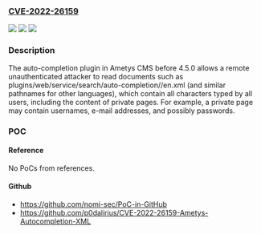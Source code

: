 ### [CVE-2022-26159](https://cve.mitre.org/cgi-bin/cvename.cgi?name=CVE-2022-26159)
![](https://img.shields.io/static/v1?label=Product&message=n%2Fa&color=blue)
![](https://img.shields.io/static/v1?label=Version&message=n%2Fa&color=blue)
![](https://img.shields.io/static/v1?label=Vulnerability&message=n%2Fa&color=brighgreen)

### Description

The auto-completion plugin in Ametys CMS before 4.5.0 allows a remote unauthenticated attacker to read documents such as plugins/web/service/search/auto-completion/<domain>/en.xml (and similar pathnames for other languages), which contain all characters typed by all users, including the content of private pages. For example, a private page may contain usernames, e-mail addresses, and possibly passwords.

### POC

#### Reference
No PoCs from references.

#### Github
- https://github.com/nomi-sec/PoC-in-GitHub
- https://github.com/p0dalirius/CVE-2022-26159-Ametys-Autocompletion-XML

